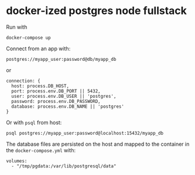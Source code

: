 # docker-ized postgres node fullstack

Run with
```
docker-compose up
```

Connect from an app with: 

```
postgres://myapp_user:password@db/myapp_db
```
or
```
connection: {
  host: process.DB_HOST,
  port: process.env.DB_PORT || 5432,
  user: process.env.DB_USER || 'postgres',
  password: process.env.DB_PASSWORD,
  database: process.env.DB_NAME || 'postgres'
}
```

Or with `psql` from host:
```
psql postgres://myapp_user:password@localhost:15432/myapp_db
```

The database files are persisted on the host and mapped to the container in the `docker-compose.yml` 
with:
```
volumes:
  - "/tmp/pgdata:/var/lib/postgresql/data"

```


